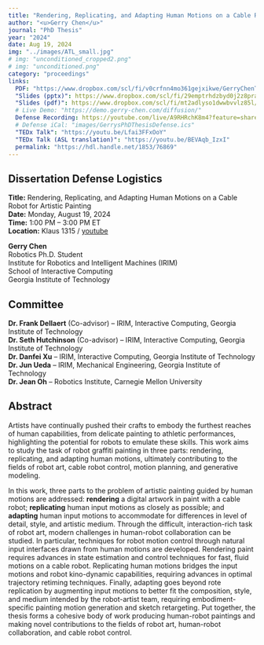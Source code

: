 ```yaml
---
title: "Rendering, Replicating, and Adapting Human Motions on a Cable Robot for Artistic Painting"
author: "<u>Gerry Chen</u>"
journal: "PhD Thesis"
year: "2024"
date: Aug 19, 2024
img: "../images/ATL_small.jpg"
# img: "unconditioned_cropped2.png"
# img: "unconditioned.png"
category: "proceedings"
links:
  PDF: "https://www.dropbox.com/scl/fi/v0crfnn4mo361gejxikwe/GerryChenThesis.pdf?rlkey=z15u1xp2b9lgrud9mvd0fm4fe&dl=1"
  "Slides (pptx)": https://www.dropbox.com/scl/fi/29emptrhdzbyd0j2z8pra/GerryChen_ThesisDefense.pptx?rlkey=i361s1jdoe1oifrjgl99vgb3c&dl=1
  "Slides (pdf)": https://www.dropbox.com/scl/fi/mt2adlyso1dwwbvvlz85l/GerryChen_ThesisDefense.pdf?rlkey=eosspkioz0hep67tklqjwjvat&dl=1
  # Live Demo: "https://demo.gerry-chen.com/diffusion/"
  Defense Recording: https://youtube.com/live/A9RHRchK8m4?feature=share
  # Defense iCal: "images/GerrysPhDThesisDefense.ics"
  "TEDx Talk": "https://youtu.be/Lfai3FFxOoY"
  "TEDx Talk (ASL translation)": "https://youtu.be/BEVAqb_IzxI"
  permalink: "https://hdl.handle.net/1853/76869"
---
```


## Dissertation Defense Logistics

**Title:** Rendering, Replicating, and Adapting Human Motions on a Cable Robot for Artistic Painting  
**Date:** Monday, August 19, 2024  
**Time:** 1:00 PM – 3:00 PM ET  
**Location:** Klaus 1315 / [youtube](https://youtube.com/live/A9RHRchK8m4?feature=share)

**Gerry Chen**  
Robotics Ph.D. Student  
Institute for Robotics and Intelligent Machines (IRIM)  
School of Interactive Computing  
Georgia Institute of Technology

## Committee

**Dr. Frank Dellaert** (Co-advisor) – IRIM, Interactive Computing, Georgia Institute of Technology  
**Dr. Seth Hutchinson** (Co-advisor) – IRIM, Interactive Computing, Georgia Institute of Technology  
**Dr. Danfei Xu** – IRIM, Interactive Computing, Georgia Institute of Technology  
**Dr. Jun Ueda** – IRIM, Mechanical Engineering, Georgia Institute of Technology  
**Dr. Jean Oh** – Robotics Institute, Carnegie Mellon University

## Abstract

Artists have continually pushed their crafts to embody the furthest reaches of human capabilities, from delicate painting to athletic performances, highlighting the potential for robots to emulate these skills. This work aims to study the task of robot graffiti painting in three parts: rendering, replicating, and adapting human motions, ultimately contributing to the fields of robot art, cable robot control, motion planning, and generative modeling.

In this work, three parts to the problem of artistic painting guided by human motions are addressed: **rendering** a digital artwork in paint with a cable robot; **replicating** human input motions as closely as possible; and **adapting** human input motions to accommodate for differences in level of detail, style, and artistic medium. Through the difficult, interaction-rich task of robot art, modern challenges in human-robot collaboration can be studied. In particular, techniques for robot motion control through natural input interfaces drawn from human motions are developed. Rendering paint requires advances in state estimation and control techniques for fast, fluid motions on a cable robot. Replicating human motions bridges the input motions and robot kino-dynamic capabilities, requiring advances in optimal trajectory retiming techniques. Finally, adapting goes beyond rote replication by augmenting input motions to better fit the composition, style, and medium intended by the robot-artist team, requiring embodiment-specific painting motion generation and sketch retargeting. Put together, the thesis forms a cohesive body of work producing human-robot paintings and making novel contributions to the fields of robot art, human-robot collaboration, and cable robot control.
